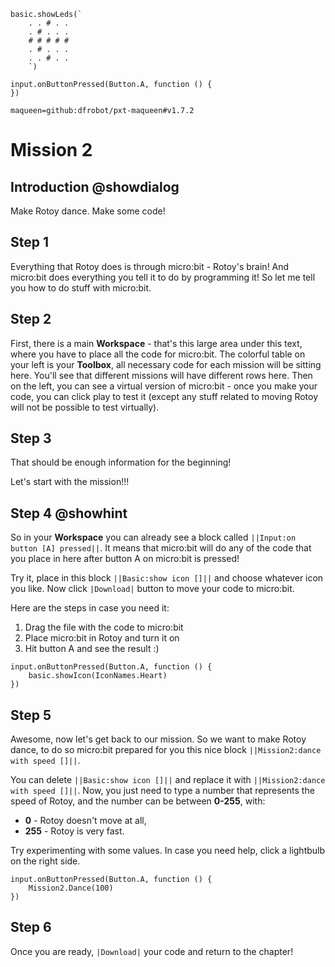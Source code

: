```customts
basic.showLeds(`
    . . # . .
    . # . . .
    # # # # #
    . # . . .
    . . # . .
    `)
```

```template
input.onButtonPressed(Button.A, function () {
})
```

```package
maqueen=github:dfrobot/pxt-maqueen#v1.7.2
```

# Mission 2

## Introduction @showdialog

Make Rotoy dance. Make some code!

## Step 1

Everything that Rotoy does is through micro:bit - Rotoy's brain! And micro:bit does everything you tell it to do by programming it! So let me tell you how to do stuff with micro:bit.

## Step 2

First, there is a main **Workspace** - that's this large area under this text, where you have to place all the code for micro:bit.
The colorful table on your left is your **Toolbox**, all necessary code for each mission will be sitting here. You'll see that different missions will have different rows here.
Then on the left, you can see a virtual version of micro:bit - once you make your code, you can click play to test it (except any stuff related to moving Rotoy will not be possible to test virtually).

## Step 3

That should be enough information for the beginning!

Let's start with the mission!!!

## Step 4 @showhint

So in your **Workspace** you can already see a block called ``||Input:on button [A] pressed||``. It means that micro:bit will do any of the code that you place in here after button A on micro:bit is pressed!

Try it, place in this block ``||Basic:show icon []||`` and choose whatever icon you like. Now click ``|Download|`` button to move your code to micro:bit.

Here are the steps in case you need it:
1. Drag the file with the code to micro:bit
2. Place micro:bit in Rotoy and turn it on
3. Hit button A and see the result :)

```block
input.onButtonPressed(Button.A, function () {
    basic.showIcon(IconNames.Heart)
})
```

## Step 5

Awesome, now let's get back to our mission. So we want to make Rotoy dance, to do so micro:bit prepared for you this nice block ``||Mission2:dance with speed []||``.

You can delete ``||Basic:show icon []||`` and replace it with ``||Mission2:dance with speed []||``. Now, you just need to type a number that represents the speed of Rotoy, and the number can be between **0-255**, with:
- **0** - Rotoy doesn't move at all,
- **255** - Rotoy is very fast.

Try experimenting with some values. In case you need help, click a lightbulb on the right side.

```block
input.onButtonPressed(Button.A, function () {
    Mission2.Dance(100)
})
```

## Step 6

Once you are ready, ``|Download|`` your code and return to the chapter!